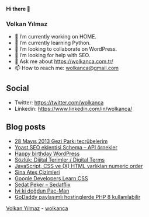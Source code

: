 #### Hi there 👋

### Volkan Yılmaz

- 🔭 I’m currently working on HOME.
- 🌱 I’m currently learning Python.
- 👯 I’m looking to collaborate on WordPress.
- 🤔 I’m looking for help with SEO.
- 💬 Ask me about https://wolkanca.com.tr/
- 📫 How to reach me: wolkanca@gmail.com

## Social
- Twitter: https://twitter.com/wolkanca
- Linkedin: https://www.linkedin.com/in/wolkanca/



## Blog posts
<!-- BLOG-POST-LIST:START -->
- [28 Mayıs 2013 Gezi Parkı tecrübelerim](https://wolkanca.com.tr/28-mayis-2013-gezi-parki-tecrubelerim/)
- [Yoast SEO eklentisi Schema – API örnekler](https://wolkanca.com.tr/yoast-seo-eklentisi-schema-api-ornekler/)
- [Happy birthday WordPress](https://wolkanca.com.tr/happy-birthday-wordpress/)
- [Sözlük: Dijital Terimler / Digital Terms](https://wolkanca.com.tr/sozluk-dijital-terimler-digital-terms/)
- [JavaScript, CSS ve (X) HTML varlıkları numeric order](https://wolkanca.com.tr/javascript-css-ve-x-html-varliklari-numeric-order/)
- [Sina Ateş Çizimleri](https://wolkanca.com.tr/sina-ates-cizimleri/)
- [Google Developers Learn CSS](https://wolkanca.com.tr/google-developers-learn-css/)
- [Sedat Peker – Sedatflix](https://wolkanca.com.tr/sedat-peker-sedatflix/)
- [İyi ki doğdun Pac-Man](https://wolkanca.com.tr/iyi-ki-dogdun-pac-man/)
- [GoDaddy paylaşımlı hostinglerde PHP 8 kullanılabilir](https://wolkanca.com.tr/godaddy-paylasimli-hostinglerde-php-8-kullanilabilir/)
<!-- BLOG-POST-LIST:END -->


[Volkan Yılmaz](https://volkanyilmaz.com.tr/) - [wolkanca](https://wolkanca.com.tr/)
